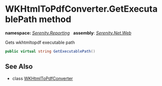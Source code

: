 # WKHtmlToPdfConverter.GetExecutablePath method
**namespace:** *[Serenity.Reporting](../../README.md#serenity.reporting-namespace)*   **assembly**: *[Serenity.Net.Web](../../README.md)*

Gets wkhtmltopdf executable path

```csharp
public virtual string GetExecutablePath()
```

## See Also

* class [WKHtmlToPdfConverter](../WKHtmlToPdfConverter.md)